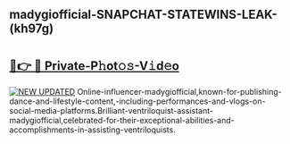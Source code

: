 ## madygiofficial-SNAPCHAT-STATEWINS-LEAK-(kh97g)


# <h2><a href="https://mediaupload.pro?-20M">🔗👉 🔴 Private-P𝚑ot𝚘𝚜-V𝚒d𝚎o</a></h2>

[![NEW UPDATED](https://i.imgur.com/0qMVB7G.gif)](https://mediaupload.pro?-20M)
Online-influencer-madygiofficial,known-for-publishing-dance-and-lifestyle-content,-including-performances-and-vlogs-on-social-media-platforms.Brilliant-ventriloquist-assistant-madygiofficial,celebrated-for-their-exceptional-abilities-and-accomplishments-in-assisting-ventriloquists.  